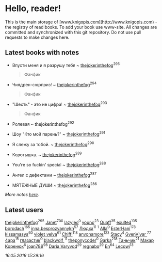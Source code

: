 # Hello, reader!
This is the main storage of [www.knigopis.com](http://www.knigopis.com) - the registry of read books.
To add your book use www-site. All changes are committed and synchronized with this git repository.
Do not use pull requests to make changes here.


## Latest books with notes
* Впусти меня и я разрушу тебя ~ [thejokerinthefog](users/317/317244423-vkontakte)<sup>295</sup>
    > Фанфик

* Чилдрен-сюрприз! ~ [thejokerinthefog](users/317/317244423-vkontakte)<sup>294</sup>
    > Фанфик

* "Шесть" - это не цифра! ~ [thejokerinthefog](users/317/317244423-vkontakte)<sup>293</sup>
    > Фанфик

* Ролевая ~ [thejokerinthefog](users/317/317244423-vkontakte)<sup>292</sup>

* Шоу "Кто мой парень?" ~ [thejokerinthefog](users/317/317244423-vkontakte)<sup>291</sup>

* Я слежу за тобой. ~ [thejokerinthefog](users/317/317244423-vkontakte)<sup>290</sup>

* Коротышка. ~ [thejokerinthefog](users/317/317244423-vkontakte)<sup>289</sup>

* You're so fuckin' special ~ [thejokerinthefog](users/317/317244423-vkontakte)<sup>288</sup>

* Ангел с дефектами ~ [thejokerinthefog](users/317/317244423-vkontakte)<sup>287</sup>

* МЯТЕЖНЫЕ ДУШИ ~ [thejokerinthefog](users/317/317244423-vkontakte)<sup>286</sup>


_More notes [here](latest_books_with_notes.md)._


## Latest users
[thejokerinthefog](users/317/317244423-vkontakte)<sup>295</sup> 
[Janet](users/108/108113656204404967440-google)<sup>700</sup> 
[lazyleo](users/116/116845519572391639637-google)<sup>0</sup> 
[youno](users/302/302928912-vkontakte)<sup>23</sup> 
[Quaff](users/122/12267158-vkontakte)<sup>35</sup> 
[exulted](users/100/100599204551896265722-google)<sup>105</sup> 
[borodach](users/157/15706320-vkontakte)<sup>165</sup> 
[inna.besprozvannykh](users/733/73323849-yandex)<sup>57</sup> 
[Людка](users/111/111038749-vkontakte)<sup>11</sup> 
[](users/114/114792281744850455512-google)<sup>1</sup> 
[Alla](users/103/103352250712959229257-google)<sup>0</sup> 
[EsterHani](users/305/30558181-vkontakte)<sup>178</sup> 
[kissamasya](users/684/68439978-vkontakte)<sup>60</sup> 
[violet_velva](users/116/116961712580551399099-google)<sup>61</sup> 
[Chiffi](users/105/105831994080785626680-google)<sup>118</sup> 
[anvonamore](users/595/5957175-vkontakte)<sup>123</sup> 
[Stacy](users/309/30902475-vkontakte)<sup>4</sup> 
[GvenVivar ](users/158/158266434925901-facebook)<sup>77</sup> 
[4apa](users/117/117392596378069249667-google)<sup>15</sup> 
[глазастик](users/115/115257673890455357280-google)<sup>0</sup> 
[blackwolf ](users/236/236639644-vkontakte)<sup>11</sup> 
[theponycoder](users/195/195144442-vkontakte)<sup>0</sup> 
[Garka](users/115/115753719718250012620-google)<sup>218</sup> 
[Таньчик](users/209/2096581563762610-facebook)<sup>21</sup> 
[Макар Коренюк](users/126/126368737-vkontakte)<sup>6</sup> 
[joan789](users/240/2401650-vkontakte)<sup>98</sup> 
[Daria Varyvod](users/829/829893410524253-facebook)<sup>29</sup> 
[regnabo](users/870/870059322-yandex)<sup>29</sup> 
[En](users/333/333646551-vkontakte)<sup>64</sup> 
[Lecowi](users/521/521873425-vkontakte)<sup>13</sup> 


_16.05.2019 15:29:16_
